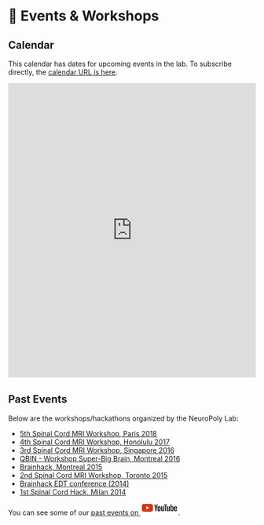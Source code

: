 # <span class="emoji-bullet">📅</span> Events & Workshops

## Calendar

This calendar has dates for upcoming events in the lab.
To subscribe directly, the [calendar URL is here](https://calendar.google.com/calendar/embed?src=h4tfirrturtt83oamhht396uv8%40group.calendar.google.com&ctz=America%2FToronto).

<iframe src="https://calendar.google.com/calendar/embed?src=h4tfirrturtt83oamhht396uv8%40group.calendar.google.com&ctz=America%2FToronto" style="border: 0" width="100%" height="600" frameborder="0" scrolling="no"></iframe>


## Past Events

Below are the workshops/hackathons organized by the NeuroPoly Lab:

* [5th Spinal Cord MRI Workshop, Paris 2018](http://www.neuro.polymtl.ca/\_media/links/spinalcordmriworkshop2018.pdf)
* [4th Spinal Cord MRI Workshop, Honolulu 2017](http://www.neuro.polymtl.ca/\_media/links/spinalcordmriworkshop2017.pdf)
* [3rd Spinal Cord MRI Workshop, Singapore 2016](http://www.neuro.polymtl.ca/\_media/links/spinalcordmriworkshop2016.pdf)
* [QBIN - Workshop Super-Big Brain, Montreal 2016](https://www.rbiq-qbin.qc.ca/en/event/4322)
* [Brainhack, Montreal 2015](https://www.rbiq-qbin.qc.ca/en/event/3790)
* [2nd Spinal Cord MRI Workshop, Toronto 2015](http://goo.gl/MgZdqj)
* [Brainhack EDT conference (2014)](http://brainhack.org/brainhack-edt/)
* [1st Spinal Cord Hack, Milan 2014](http://brainhack.org/categories/spinalcordhack2014/)

You can see some of our [past events on ![youtube](.gitbook/assets/logo_youtube.png)](https://www.youtube.com/watch?v=yKQy_Ud8D2Y&list=PLypg9D9S1IEVobQjZeKLt2tx8nBKqVGYl).


